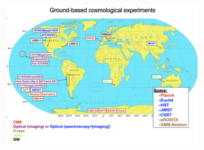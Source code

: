 [![View Image](https://raw.githubusercontent.com/payerne/payerne.github.io/main/images/view.png)](click)
